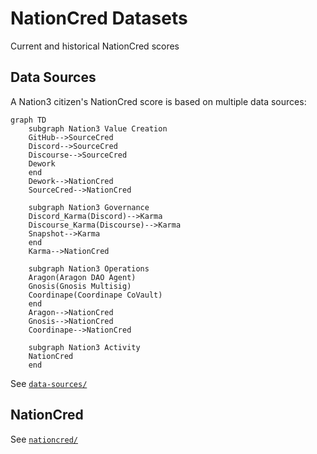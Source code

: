# NationCred Datasets

Current and historical NationCred scores

## Data Sources

A Nation3 citizen's NationCred score is based on multiple data sources:

```mermaid
graph TD
    subgraph Nation3 Value Creation
    GitHub-->SourceCred
    Discord-->SourceCred
    Discourse-->SourceCred
    Dework
    end
    Dework-->NationCred
    SourceCred-->NationCred
    
    subgraph Nation3 Governance
    Discord_Karma(Discord)-->Karma
    Discourse_Karma(Discourse)-->Karma
    Snapshot-->Karma
    end
    Karma-->NationCred
    
    subgraph Nation3 Operations
    Aragon(Aragon DAO Agent)
    Gnosis(Gnosis Multisig)
    Coordinape(Coordinape CoVault)
    end
    Aragon-->NationCred
    Gnosis-->NationCred
    Coordinape-->NationCred
    
    subgraph Nation3 Activity
    NationCred
    end
```

See [`data-sources/`](data-sources/)

## NationCred

See [`nationcred/`](nationcred/)
